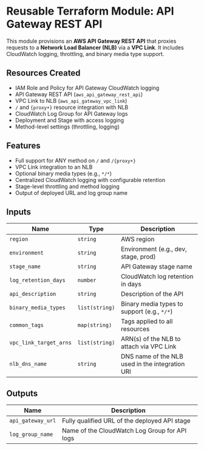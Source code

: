 Reusable Terraform Module: API Gateway REST API
===============================================

This module provisions an **AWS API Gateway REST API** that proxies requests to a **Network Load Balancer (NLB)** via a **VPC Link**. It includes CloudWatch logging, throttling, and binary media type support.

Resources Created
-----------------
- IAM Role and Policy for API Gateway CloudWatch logging
- API Gateway REST API (`aws_api_gateway_rest_api`)
- VPC Link to NLB (`aws_api_gateway_vpc_link`)
- `/` and `{proxy+}` resource integration with NLB
- CloudWatch Log Group for API Gateway logs
- Deployment and Stage with access logging
- Method-level settings (throttling, logging)

Features
--------
- Full support for ANY method on `/` and `/{proxy+}`
- VPC Link integration to an NLB 
- Optional binary media types (e.g., `*/*`)
- Centralized CloudWatch logging with configurable retention
- Stage-level throttling and method logging
- Output of deployed URL and log group name

Inputs
------

| Name                  | Type           | Description                                    |
|-----------------------|----------------|------------------------------------------------|
| `region`              | `string`       | AWS region                                     |
| `environment`         | `string`       | Environment (e.g., dev, stage, prod)           |
| `stage_name`          | `string`       | API Gateway stage name                         |
| `log_retention_days`  | `number`       | CloudWatch log retention in days               |
| `api_description`     | `string`       | Description of the API                         |
| `binary_media_types`  | `list(string)` | Binary media types to support (e.g., `*/*`)    |
| `common_tags`         | `map(string)`  | Tags applied to all resources                  |
| `vpc_link_target_arns`| `list(string)` | ARN(s) of the NLB to attach via VPC Link       |
| `nlb_dns_name`        | `string`       | DNS name of the NLB used in the integration URI|

Outputs
-------
| Name              | Description                                      |
|-------------------|--------------------------------------------------|
| `api_gateway_url` | Fully qualified URL of the deployed API stage   |
| `log_group_name`  | Name of the CloudWatch Log Group for API logs   |

